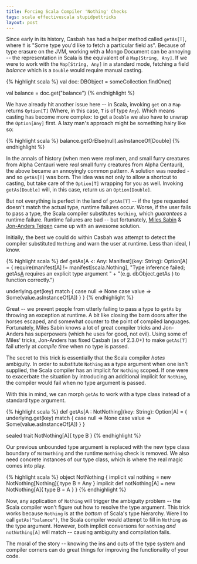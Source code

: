 ```yaml
---
title: Forcing Scala Compiler 'Nothing' Checks
tags: scala effectivescala stupidpettricks
layout: post
---
```

Since early in its history, Casbah has had a helper method called `getAs[T]`, where `T` is "Some type you'd like to fetch a particular field as". Because of type erasure on the JVM, working with a Mongo Document can be annoying -- the representation in Scala is the equivalent of a `Map[String, Any]`. If we were to work with the `Map[String, Any]` in a standard mode, fetching a field *balance* which is a `Double` would require manual casting.

{% highlight scala %}
val doc: DBObject = someCollection.findOne()

val balance = doc.get("balance")
{% endhighlight %}

We have already hit another issue here -- in Scala, invoking `get` on a `Map` returns `Option[T]` (Where, in this case, `T` is of type `Any`). Which means casting has become more complex: to get a `Double` we also have to unwrap the `Option[Any]` first. A lazy man's approach might be something hairy like so:

{% highlight scala %}
balance.getOrElse(null).asInstanceOf[Double]
{% endhighlight %}

In the annals of history (when men were *real* men, and small furry creatures from Alpha Centauri were *real* small furry creatures from Alpha Centauri), the above became an annoyingly common pattern. A solution was needed - and so `getAs[T]` was born. The idea was not only to allow a shortcut to casting, but take care of the `Option[T]` wrapping for you as well. Invoking `getAs[Double]` will, in this case, return us an `Option[Double]`. 

But not everything is perfect in the land of `getAs[T]` -- if the type requested doesn't match the actual type, runtime failures occur. Worse, if the user fails to pass a type, the Scala compiler substitutes `Nothing`, which *guarantees* a runtime failure. Runtime failures are bad -- but fortunately, [Miles Sabin](http://twitter.com/milessabin) & [Jon-Anders Teigen](http://twitter.com/jteigen) came up with an awesome solution.

<!--more-->

Initially, the best we could do within Casbah was attempt to detect the compiler substituted `Nothing` and warn the user at runtime. Less than ideal, I know.

{% highlight scala %}
def getAs[A <: Any: Manifest](key: String): Option[A] = {
  require(manifest[A] != manifest[scala.Nothing],
    "Type inference failed; getAs[A]() requires an explicit type argument " +
    "(e.g. dbObject.getAs[<ReturnType>](\"somegetAKey\") ) to function correctly.")

  underlying.get(key) match {
    case null => None
    case value => Some(value.asInstanceOf[A])
  }
}
{% endhighlight %}

Great -- we prevent people from utterly failing to pass a type to `getAs` by throwing an exception at runtime. A bit like closing the barn doors after the horses escaped, and somewhat counter to the point of compiled languages. Fortunately, Miles Sabin knows a lot of great compiler tricks and Jon-Anders has superpowers (which he uses for good, not evil). Using some of Miles' tricks, Jon-Anders has fixed Casbah (as of 2.3.0+) to make `getAs[T]` fail utterly at *compile time* when no type is passed.

The secret to this trick is essentially that the Scala compiler *hates* ambiguity. In order to substitute `Nothing` as a type argument when one isn't supplied, the Scala compiler has an implicit for `Nothing` scoped. If one were to exacerbate the situation by introducing an additional implicit for `Nothing`, the compiler would fail when no type argument is passed. 

With this in mind, we can morph `getAs` to work with a type class instead of a standard type argument. 

{% highlight scala %}
def getAs[A : NotNothing](key: String): Option[A] = {
  underlying.get(key) match {
    case null => None
    case value => Some(value.asInstanceOf[A])
  }
}

sealed trait NotNothing[A]{
  type B
}
{% endhighlight %}

Our previous unbounded type argument is replaced with the new type class boundary of `NotNothing` and the runtime `Nothing` check is removed. We also need concrete instances of our type class, which is where the real magic comes into play.

{% highlight scala %}
object NotNothing {
  implicit val nothing = new NotNothing[Nothing]{ type B = Any }
  implicit def notNothing[A] = new NotNothing[A]{ type B = A }
}
{% endhighlight %}

Now, any application of `Nothing` will trigger the ambiguity problem -- the Scala compiler won't figure out how to resolve the type argument. This trick works because `Nothing` is at the *bottom* of Scala's type hierarchy. Were I to call `getAs("balance")`, the Scala compiler would attempt to fill in `Nothing` as the type argument. However, both implicit conversons for `nothing` *and* `notNothing[A]` will match -- causing ambiguity and compilation fails.

The moral of the story -- knowing the ins and outs of the type system and compiler corners can do great things for improving the functionality of your code.

